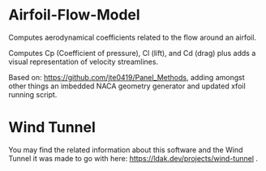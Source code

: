 # Airfoil-Flow-Model
Computes aerodynamical coefficients related to the flow around an airfoil.

Computes Cp (Coefficient of pressure), Cl (lift), and Cd (drag) plus adds a visual representation of velocity streamlines.

Based on: https://github.com/jte0419/Panel_Methods, adding amongst other things an imbedded NACA geometry generator and updated xfoil running script.

# Wind Tunnel
You may find the related information about this software and the Wind Tunnel it was made to go with here: https://ldak.dev/projects/wind-tunnel .
